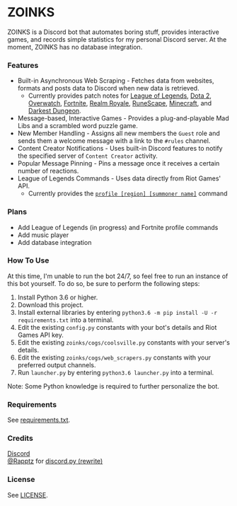 # ZOINKS

ZOINKS is a Discord bot that automates boring stuff, provides interactive games, and records simple statistics for my personal Discord server. At the moment, ZOINKS has no database integration.

### Features
- Built-in Asynchronous Web Scraping - Fetches data from websites, formats and posts data to Discord when new data is retrieved.
  - Currently provides patch notes for [League of Legends](https://i.imgur.com/Nsx2Mpc.png), [Dota 2](https://i.imgur.com/DXTNMZx.png), [Overwatch](https://i.imgur.com/KT5aGzc.png), [Fortnite](https://i.imgur.com/W8YztK0.png), [Realm Royale](https://i.imgur.com/uJ82M1z.png), [RuneScape](https://i.imgur.com/9Z97C9O.png), [Minecraft](https://i.imgur.com/fEp0pFD.png), and [Darkest Dungeon](https://i.imgur.com/Qt9mjzh.png).
- Message-based, Interactive Games - Provides a plug-and-playable Mad Libs and a scrambled word puzzle game.
- New Member Handling - Assigns all new members the `Guest` role and sends them a welcome message with a link to the `#rules` channel.
- Content Creator Notifications - Uses built-in Discord features to notify the specified server of `Content Creator` activity.
- Popular Message Pinning - Pins a message once it receives a certain number of reactions.
- League of Legends Commands - Uses data directly from Riot Games' API.
  - Currently provides the [`profile [region] [summoner name]`](https://i.imgur.com/7EgwC2k.png) command

### Plans
- Add League of Legends (in progress) and Fortnite profile commands
- Add music player
- Add database integration

### How To Use
At this time, I'm unable to run the bot 24/7, so feel free to run an instance of this bot yourself. To do so, be sure to perform the following steps:
1. Install Python 3.6 or higher.
2. Download this project.
3. Install external libraries by entering `python3.6 -m pip install -U -r requirements.txt` into a terminal.
4. Edit the existing `config.py` constants with your bot's details and Riot Games API key.
5. Edit the existing `zoinks/cogs/coolsville.py` constants with your server's details.
6. Edit the existing `zoinks/cogs/web_scrapers.py` constants with your preferred output channels.
7. Run `launcher.py` by entering `python3.6 launcher.py` into a terminal.

Note: Some Python knowledge is required to further personalize the bot.

### Requirements
See [requirements.txt](https://github.com/geoffhouy/zoinks/blob/master/requirements.txt).

### Credits
[Discord](https://discordapp.com/)  
[@Rapptz](https://github.com/Rapptz) for [discord.py (rewrite)](https://github.com/Rapptz/discord.py/tree/rewrite)

### License
See [LICENSE](https://github.com/geoffhouy/vexillarius/blob/master/LICENSE).
